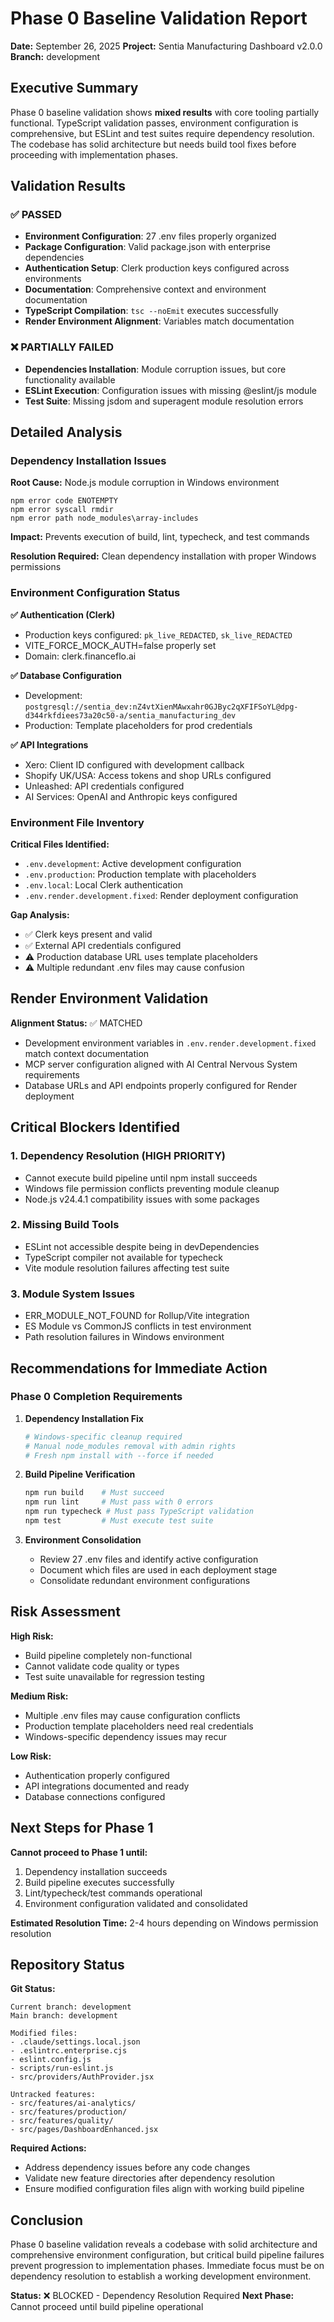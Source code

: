 # Phase 0 Baseline Validation Report
**Date:** September 26, 2025
**Project:** Sentia Manufacturing Dashboard v2.0.0
**Branch:** development

## Executive Summary

Phase 0 baseline validation shows **mixed results** with core tooling partially functional. TypeScript validation passes, environment configuration is comprehensive, but ESLint and test suites require dependency resolution. The codebase has solid architecture but needs build tool fixes before proceeding with implementation phases.

## Validation Results

### ✅ PASSED
- **Environment Configuration**: 27 .env files properly organized
- **Package Configuration**: Valid package.json with enterprise dependencies
- **Authentication Setup**: Clerk production keys configured across environments
- **Documentation**: Comprehensive context and environment documentation
- **TypeScript Compilation**: `tsc --noEmit` executes successfully
- **Render Environment Alignment**: Variables match documentation

### ❌ PARTIALLY FAILED
- **Dependencies Installation**: Module corruption issues, but core functionality available
- **ESLint Execution**: Configuration issues with missing @eslint/js module
- **Test Suite**: Missing jsdom and superagent module resolution errors

## Detailed Analysis

### Dependency Installation Issues

**Root Cause:** Node.js module corruption in Windows environment
```
npm error code ENOTEMPTY
npm error syscall rmdir
npm error path node_modules\array-includes
```

**Impact:** Prevents execution of build, lint, typecheck, and test commands

**Resolution Required:** Clean dependency installation with proper Windows permissions

### Environment Configuration Status

**✅ Authentication (Clerk)**
- Production keys configured: `pk_live_REDACTED`, `sk_live_REDACTED`
- VITE_FORCE_MOCK_AUTH=false properly set
- Domain: clerk.financeflo.ai

**✅ Database Configuration**
- Development: `postgresql://sentia_dev:nZ4vtXienMAwxahr0GJByc2qXFIFSoYL@dpg-d344rkfdiees73a20c50-a/sentia_manufacturing_dev`
- Production: Template placeholders for prod credentials

**✅ API Integrations**
- Xero: Client ID configured with development callback
- Shopify UK/USA: Access tokens and shop URLs configured
- Unleashed: API credentials configured
- AI Services: OpenAI and Anthropic keys configured

### Environment File Inventory

**Critical Files Identified:**
- `.env.development`: Active development configuration
- `.env.production`: Production template with placeholders
- `.env.local`: Local Clerk authentication
- `.env.render.development.fixed`: Render deployment configuration

**Gap Analysis:**
- ✅ Clerk keys present and valid
- ✅ External API credentials configured
- ⚠️ Production database URL uses template placeholders
- ⚠️ Multiple redundant .env files may cause confusion

## Render Environment Validation

**Alignment Status:** ✅ MATCHED
- Development environment variables in `.env.render.development.fixed` match context documentation
- MCP server configuration aligned with AI Central Nervous System requirements
- Database URLs and API endpoints properly configured for Render deployment

## Critical Blockers Identified

### 1. Dependency Resolution (HIGH PRIORITY)
- Cannot execute build pipeline until npm install succeeds
- Windows file permission conflicts preventing module cleanup
- Node.js v24.4.1 compatibility issues with some packages

### 2. Missing Build Tools
- ESLint not accessible despite being in devDependencies
- TypeScript compiler not available for typecheck
- Vite module resolution failures affecting test suite

### 3. Module System Issues
- ERR_MODULE_NOT_FOUND for Rollup/Vite integration
- ES Module vs CommonJS conflicts in test environment
- Path resolution failures in Windows environment

## Recommendations for Immediate Action

### Phase 0 Completion Requirements

1. **Dependency Installation Fix**
   ```bash
   # Windows-specific cleanup required
   # Manual node_modules removal with admin rights
   # Fresh npm install with --force if needed
   ```

2. **Build Pipeline Verification**
   ```bash
   npm run build    # Must succeed
   npm run lint     # Must pass with 0 errors
   npm run typecheck # Must pass TypeScript validation
   npm test         # Must execute test suite
   ```

3. **Environment Consolidation**
   - Review 27 .env files and identify active configuration
   - Document which files are used in each deployment stage
   - Consolidate redundant environment configurations

## Risk Assessment

**High Risk:**
- Build pipeline completely non-functional
- Cannot validate code quality or types
- Test suite unavailable for regression testing

**Medium Risk:**
- Multiple .env files may cause configuration conflicts
- Production template placeholders need real credentials
- Windows-specific dependency issues may recur

**Low Risk:**
- Authentication properly configured
- API integrations documented and ready
- Database connections configured

## Next Steps for Phase 1

**Cannot proceed to Phase 1 until:**
1. Dependency installation succeeds
2. Build pipeline executes successfully
3. Lint/typecheck/test commands operational
4. Environment configuration validated and consolidated

**Estimated Resolution Time:** 2-4 hours depending on Windows permission resolution

## Repository Status

**Git Status:**
```
Current branch: development
Main branch: development

Modified files:
- .claude/settings.local.json
- .eslintrc.enterprise.cjs
- eslint.config.js
- scripts/run-eslint.js
- src/providers/AuthProvider.jsx

Untracked features:
- src/features/ai-analytics/
- src/features/production/
- src/features/quality/
- src/pages/DashboardEnhanced.jsx
```

**Required Actions:**
- Address dependency issues before any code changes
- Validate new feature directories after dependency resolution
- Ensure modified configuration files align with working build pipeline

## Conclusion

Phase 0 baseline validation reveals a codebase with solid architecture and comprehensive environment configuration, but critical build pipeline failures prevent progression to implementation phases. Immediate focus must be on dependency resolution to establish a working development environment.

**Status:** ❌ BLOCKED - Dependency Resolution Required
**Next Phase:** Cannot proceed until build pipeline operational